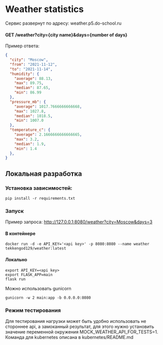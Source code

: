 # Weather statistics

Сервис развернут по адресу: weather.p5.do-school.ru

#### GET /weather?city={city name}&days={number of days}
Пример ответа:

```json
{
  "city": "Moscow",
  "from": "2021-11-12",
  "to": "2021-11-14",
  "humidity": {
    "average": 88.13,
    "max": 89.75,
    "median": 87.65,
    "min": 86.99
  },
  "pressure_mb": {
    "average": 1017.7666666666668,
    "max": 1027.8,
    "median": 1018.5,
    "min": 1007.0
  },
  "temperature_c": {
    "average": 2.1666666666666665,
    "max": 3.2,
    "median": 1.9,
    "min": 1.4
  },
}
```


## Локальная разработка
### Установка зависимостей:
```shell
pip install -r requirements.txt
```
### Запуск
Пример запроса: http://127.0.0.1:8080/weather?city=Moscow&days=3
#### В контейнере
```shell script
docker run -d -e API_KEY='<api key>' -p 8080:8080 --name weather tekkengod129/weather:latest
```
#### Локально
```shell script
export API_KEY=<api key>
export FLASK_APP=main
flask run
```

Можно использовать gunicorn
```shell script
gunicorn -w 2 main:app -b 0.0.0.0:8080
```

### Режим тестирования
Для тестирования нагрузки может быть удобно использовать не стороннее api, а замоканный результат, для этого нужно установить значение переменной окружения MOCK_WEATHER_API_FOR_TESTS=1. Команда для kubernetes описана в kubernetes/README.md
